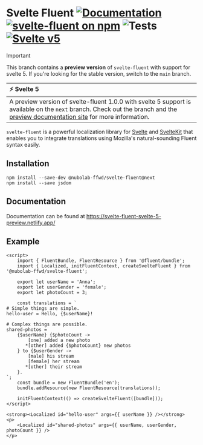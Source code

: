 # Svelte Fluent [![Documentation](https://img.shields.io/badge/-Documentation-blue)](https://svelte-fluent-svelte-5-preview.netlify.app/) [![svelte-fluent on npm](https://img.shields.io/npm/v/@nubolab-ffwd/svelte-fluent)](https://www.npmjs.com/package/@nubolab-ffwd/svelte-fluent) ![Tests](https://github.com/nubolab-ffwd/svelte-fluent/workflows/Tests/badge.svg) [![Svelte v5](https://img.shields.io/badge/svelte-v5-blueviolet?logo=svelte)](https://svelte.dev)

> [!IMPORTANT]
> This branch contains a **preview version** of `svelte-fluent` with support for svelte 5.
> If you're looking for the stable version, switch to the `main` branch.

| :zap: Svelte 5                                                                                                                                                                                                                         |
| :------------------------------------------------------------------------------------------------------------------------------------------------------------------------------------------------------------------------------------- |
| A preview version of svelte-fluent 1.0.0 with svelte 5 support is available on the `next` branch. Check out the branch and the [preview documentation site](https://svelte-fluent-svelte-5-preview.netlify.app/) for more information. |

`svelte-fluent` is a powerful localization library for
[Svelte](https://svelte.dev/) and [SvelteKit](https://kit.svelte.dev/)
that enables you to integrate translations using Mozilla's natural-sounding Fluent syntax easily.

## Installation

```
npm install --save-dev @nubolab-ffwd/svelte-fluent@next
npm install --save jsdom
```

## Documentation

Documentation can be found at https://svelte-fluent-svelte-5-preview.netlify.app/

## Example

```svelte
<script>
	import { FluentBundle, FluentResource } from '@fluent/bundle';
	import { Localized, initFluentContext, createSvelteFluent } from '@nubolab-ffwd/svelte-fluent';

	export let userName = 'Anna';
	export let userGender = 'female';
	export let photoCount = 3;

	const translations = `
# Simple things are simple.
hello-user = Hello, {$userName}!

# Complex things are possible.
shared-photos =
    {$userName} {$photoCount ->
        [one] added a new photo
       *[other] added {$photoCount} new photos
    } to {$userGender ->
        [male] his stream
        [female] her stream
       *[other] their stream
    }.
`;
	const bundle = new FluentBundle('en');
	bundle.addResource(new FluentResource(translations));

	initFluentContext(() => createSvelteFluent([bundle]));
</script>

<strong><Localized id="hello-user" args={{ userName }} /></strong>
<p>
	<Localized id="shared-photos" args={{ userName, userGender, photoCount }} />
</p>
```

